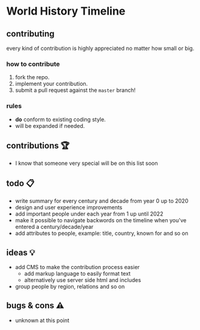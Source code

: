 # World History Timeline

## contributing

every kind of contribution is highly appreciated no matter how small or big.

### how to contribute

1. fork the repo.
2. implement your contribution.
3. submit a pull request against the `master` branch!

### rules

* **do** conform to existing coding style.
* will be expanded if needed.

## contributions :trophy:
* I know that someone very special will be on this list soon

## todo :clipboard:
* write summary for every century and decade from year 0 up to 2020
* design and user experience improvements
* add important people under each year from 1 up until 2022
* make it possible to navigate backwords on the timeline when you've entered a century/decade/year
* add attributes to people, example: title, country, known for and so on

## ideas :bulb:
* add CMS to make the contribution process easier
    * add markup language to easily format text
    * alternatively use server side html and includes
* group people by region, relations and so on

## bugs & cons :warning:
* unknown at this point
